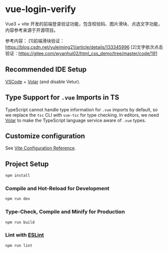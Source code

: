 # vue-login-verify

Vue3 + vite 开发的前端登录验证功能，包含校验码、图片滑块、点选文字功能，内容参考来源于开源项目。

参考内容：
[1]前端滑块验证：https://blog.csdn.net/yuleiming21/article/details/133345996
[2]文字依次点击验证：https://gitee.com/wyanhui02/html_css_demo/tree/master/code/191

## Recommended IDE Setup

[VSCode](https://code.visualstudio.com/) + [Volar](https://marketplace.visualstudio.com/items?itemName=Vue.volar) (and disable Vetur).

## Type Support for `.vue` Imports in TS

TypeScript cannot handle type information for `.vue` imports by default, so we replace the `tsc` CLI with `vue-tsc` for type checking. In editors, we need [Volar](https://marketplace.visualstudio.com/items?itemName=Vue.volar) to make the TypeScript language service aware of `.vue` types.

## Customize configuration

See [Vite Configuration Reference](https://vitejs.dev/config/).

## Project Setup

```sh
npm install
```

### Compile and Hot-Reload for Development

```sh
npm run dev
```

### Type-Check, Compile and Minify for Production

```sh
npm run build
```

### Lint with [ESLint](https://eslint.org/)

```sh
npm run lint
```
